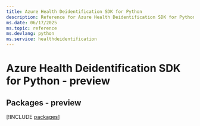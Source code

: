 ```yaml
---
title: Azure Health Deidentification SDK for Python
description: Reference for Azure Health Deidentification SDK for Python
ms.date: 06/17/2025
ms.topic: reference
ms.devlang: python
ms.service: healthdeidentification
---
```

# Azure Health Deidentification SDK for Python - preview
## Packages - preview
[!INCLUDE [packages](health-deidentification-index.md)]